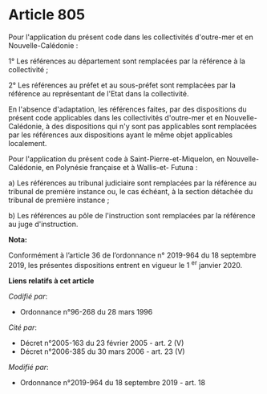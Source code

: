 # Article 805

Pour l'application du présent code dans les collectivités d'outre-mer et en Nouvelle-Calédonie :

1° Les références au département sont remplacées par la référence à la collectivité ;

2° Les références au préfet et au sous-préfet sont remplacées par la référence au représentant de l'Etat dans la
collectivité.

En l'absence d'adaptation, les références faites, par des dispositions du présent code applicables dans les collectivités
d'outre-mer et en Nouvelle-Calédonie, à des dispositions qui n'y sont pas applicables sont remplacées par les références aux
dispositions ayant le même objet applicables localement.

Pour l'application du présent code à Saint-Pierre-et-Miquelon, en Nouvelle-Calédonie, en Polynésie française et à Wallis-et-
Futuna :

a) Les références au tribunal judiciaire sont remplacées par la référence au tribunal de première instance ou, le cas
échéant, à la section détachée du tribunal de première instance ;

b) Les références au pôle de l'instruction sont remplacées par la référence au juge d'instruction.

**Nota:**

Conformément à l’article 36 de l’ordonnance n° 2019-964 du 18 septembre 2019, les présentes dispositions entrent en vigueur
le 1
  <sup>er</sup> janvier 2020.

**Liens relatifs à cet article**

_Codifié par_:

  - Ordonnance n°96-268 du 28 mars 1996

_Cité par_:

  - Décret n°2005-163 du 23 février 2005 - art. 2 (V)
  - Décret n°2006-385 du 30 mars 2006 - art. 23 (V)

_Modifié par_:

  - Ordonnance n°2019-964 du 18 septembre 2019 - art. 18
